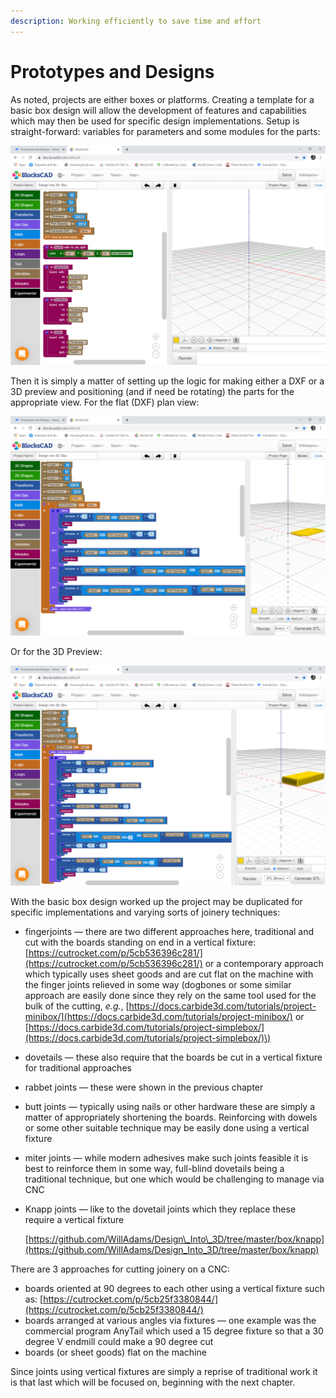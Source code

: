 ```yaml
---
description: Working efficiently to save time and effort
---
```


# Prototypes and Designs

As noted, projects are either boxes or platforms. Creating a template for a basic box design will allow the development of features and capabilities which may then be used for specific design implementations. Setup is straight-forward: variables for parameters and some modules for the parts:

![Design into 3D: Box: Basic](.gitbook/assets/blockscad_box_basics.png)

Then it is simply a matter of setting up the logic for making either a DXF or a 3D preview and positioning \(and if need be rotating\) the parts for the appropriate view. For the flat \(DXF\) plan view:

![Design into 3D: Box: Flat Plan \(DXF\) View](.gitbook/assets/blockscad_box_dxf.png)

Or for the 3D Preview:

![Design into 3D: Box: 3D Preview](.gitbook/assets/blockscad_box_3d_preview.png)

With the basic box design worked up the project may be duplicated for specific implementations and varying sorts of joinery techniques:

* fingerjoints ― there are two different approaches here, traditional and cut with the boards standing on end in a vertical fixture: [https://cutrocket.com/p/5cb536396c281/](https://cutrocket.com/p/5cb536396c281/) or a contemporary approach which typically uses sheet goods and are cut flat on the machine with the finger joints relieved in some way \(dogbones or some similar approach are easily done since they rely on the same tool used for the bulk of the cutting, _e.g._, [https://docs.carbide3d.com/tutorials/project-minibox/](https://docs.carbide3d.com/tutorials/project-minibox/) or [https://docs.carbide3d.com/tutorials/project-simplebox/](https://docs.carbide3d.com/tutorials/project-simplebox/)\)
* dovetails ― these also require that the boards be cut in a vertical fixture for traditional approaches
* rabbet joints ― these were shown in the previous chapter
* butt joints ― typically using nails or other hardware these are simply a matter of appropriately shortening the boards. Reinforcing with dowels or some other suitable technique may be easily done using a vertical fixture
* miter joints ― while modern adhesives make such joints feasible it is best to reinforce them in some way, full-blind dovetails being a traditional technique, but one which would be challenging to manage via CNC
* Knapp joints ― like to the dovetail joints which they replace these require a vertical fixture

  [https://github.com/WillAdams/Design\_Into\_3D/tree/master/box/knapp](https://github.com/WillAdams/Design_Into_3D/tree/master/box/knapp) 

There are 3 approaches for cutting joinery on a CNC:

* boards oriented at 90 degrees to each other using a vertical fixture such as: [https://cutrocket.com/p/5cb25f3380844/](https://cutrocket.com/p/5cb25f3380844/)
* boards arranged at various angles via fixtures ― one example was the commercial program AnyTail which used a 15 degree fixture so that a 30 degree V endmill could make a 90 degree cut 
* boards \(or sheet goods\) flat on the machine 

Since joints using vertical fixtures are simply a reprise of traditional work it is that last which will be focused on, beginning with the next chapter.






